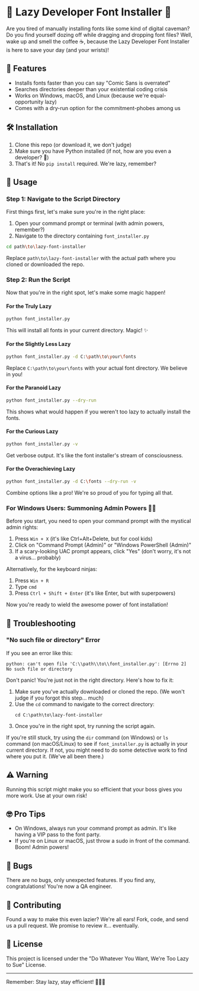 # 🦥 Lazy Developer Font Installer 🚀

Are you tired of manually installing fonts like some kind of digital caveman? Do you find yourself dozing off while dragging and dropping font files? Well, wake up and smell the coffee ☕, because the Lazy Developer Font Installer is here to save your day (and your wrists)!

## 🎉 Features

- Installs fonts faster than you can say "Comic Sans is overrated"
- Searches directories deeper than your existential coding crisis
- Works on Windows, macOS, and Linux (because we're equal-opportunity lazy)
- Comes with a dry-run option for the commitment-phobes among us

## 🛠 Installation

1. Clone this repo (or download it, we don't judge)
2. Make sure you have Python installed (if not, how are you even a developer? 🤔)
3. That's it! No `pip install` required. We're lazy, remember?

## 🚀 Usage

### Step 1: Navigate to the Script Directory

First things first, let's make sure you're in the right place:

1. Open your command prompt or terminal (with admin powers, remember?)
2. Navigate to the directory containing `font_installer.py`

```bash
cd path\to\lazy-font-installer
```

Replace `path\to\lazy-font-installer` with the actual path where you cloned or downloaded the repo.

### Step 2: Run the Script

Now that you're in the right spot, let's make some magic happen!

#### For the Truly Lazy

```bash
python font_installer.py
```

This will install all fonts in your current directory. Magic! ✨

#### For the Slightly Less Lazy

```bash
python font_installer.py -d C:\path\to\your\fonts
```

Replace `C:\path\to\your\fonts` with your actual font directory. We believe in you!

#### For the Paranoid Lazy

```bash
python font_installer.py --dry-run
```

This shows what would happen if you weren't too lazy to actually install the fonts.

#### For the Curious Lazy

```bash
python font_installer.py -v
```

Get verbose output. It's like the font installer's stream of consciousness.

#### For the Overachieving Lazy

```bash
python font_installer.py -d C:\fonts --dry-run -v
```

Combine options like a pro! We're so proud of you for typing all that.

### For Windows Users: Summoning Admin Powers 🧙‍♂️

Before you start, you need to open your command prompt with the mystical admin rights:

1. Press `Win + X` (it's like Ctrl+Alt+Delete, but for cool kids)
2. Click on "Command Prompt (Admin)" or "Windows PowerShell (Admin)"
3. If a scary-looking UAC prompt appears, click "Yes" (don't worry, it's not a virus... probably)

Alternatively, for the keyboard ninjas:
1. Press `Win + R`
2. Type `cmd`
3. Press `Ctrl + Shift + Enter` (it's like Enter, but with superpowers)

Now you're ready to wield the awesome power of font installation!

## 🚨 Troubleshooting

### "No such file or directory" Error

If you see an error like this:
```
python: can't open file 'C:\\path\\to\\font_installer.py': [Errno 2] No such file or directory
```

Don't panic! You're just not in the right directory. Here's how to fix it:

1. Make sure you've actually downloaded or cloned the repo. (We won't judge if you forgot this step... much)
2. Use the `cd` command to navigate to the correct directory:
   ```
   cd C:\path\to\lazy-font-installer
   ```
3. Once you're in the right spot, try running the script again.

If you're still stuck, try using the `dir` command (on Windows) or `ls` command (on macOS/Linux) to see if `font_installer.py` is actually in your current directory. If not, you might need to do some detective work to find where you put it. (We've all been there.)

## ⚠️ Warning

Running this script might make you so efficient that your boss gives you more work. Use at your own risk!

## 🤓 Pro Tips

- On Windows, always run your command prompt as admin. It's like having a VIP pass to the font party.
- If you're on Linux or macOS, just throw a sudo in front of the command. Boom! Admin powers!

## 🐛 Bugs

There are no bugs, only unexpected features. If you find any, congratulations! You're now a QA engineer.

## 💖 Contributing

Found a way to make this even lazier? We're all ears! Fork, code, and send us a pull request. We promise to review it... eventually.

## 📜 License

This project is licensed under the "Do Whatever You Want, We're Too Lazy to Sue" License.

---

Remember: Stay lazy, stay efficient! 🦥👨‍💻
